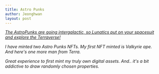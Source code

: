 ```yaml
---
title: Astro Punks
author: Jeonghwan
layout: post
---
```


<em>[The AstroPunks are going intergalactic, so Lunatics put on your spacesuit and explore the Terraverse!](https://knowhere.art/collections/terra1ty4u8tcf2cq9m86zgs42gg8szj4ulakcf0ka4k)<em>

I have minted two Astro Punks NFTs.
My first NFT minted is Valkyrie ape.
<span class="image centered"><img src="assets/images/NFTs/AstroPunk #329.jpg" alt="" /></span>
And here's one more man from Terra.
<span class="image centered"><img src="assets/images/NFTs/AstroPunk #1002.jpg" alt="" /></span>

Great experience to first mint my truly own digital assets.
And.. it's a bit addictive to draw randomly chosen properties.
